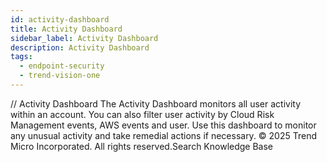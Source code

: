 ```yaml
---
id: activity-dashboard
title: Activity Dashboard
sidebar_label: Activity Dashboard
description: Activity Dashboard
tags:
  - endpoint-security
  - trend-vision-one
---
```


/*<![CDATA[*/ $('#title').html($('meta[name=map-description]').attr('content')); /*]]>*/ Activity Dashboard The Activity Dashboard monitors all user activity within an account. You can also filter user activity by Cloud Risk Management events, AWS events and user. Use this dashboard to monitor any unusual activity and take remedial actions if necessary. © 2025 Trend Micro Incorporated. All rights reserved.Search Knowledge Base